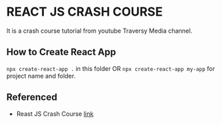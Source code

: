 # REACT JS CRASH COURSE

It is a crash course tutorial from youtube Traversy Media channel.

## How to Create React App

`npx create-react-app .` in this folder OR
`npx create-react-app my-app` for project name and folder.

## Referenced

- Reast JS Crash Course [link](https://www.youtube.com/watch?v=sBws8MSXN7A)